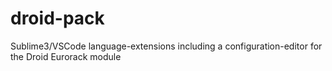 # droid-pack
Sublime3/VSCode language-extensions including a configuration-editor for the Droid Eurorack module
